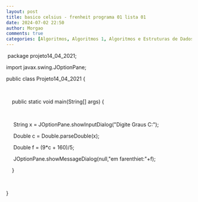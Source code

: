 ```yaml
---
layout: post
title: basico celsius - frenheit programa 01 lista 01
date: 2024-07-02 22:50
author: Morgao
comments: true
categories: [Algoritmos, Algoritmos 1, Algoritmos e Estruturas de Dados, JAVA, Linguagem JAVA, POO, Programação, Programação Orientada a Objetos]
---
```

<p>&nbsp;package projeto14_04_2021;</p><p>import javax.swing.JOptionPane;</p><p>public class Projeto14_04_2021 {</p><p><br /></p><p>&nbsp; &nbsp; public static void main(String[] args) {</p><p>&nbsp; &nbsp; &nbsp;&nbsp;</p><p>&nbsp; &nbsp; &nbsp;String x = JOptionPane.showInputDialog("Digite Graus C:");</p><p>&nbsp; &nbsp; &nbsp;Double c = Double.parseDouble(x);</p><p>&nbsp; &nbsp; &nbsp;Double f = (9*c + 160)/5;</p><p>&nbsp; &nbsp; &nbsp;JOptionPane.showMessageDialog(null,"em farenthiet:"+f);</p><p>&nbsp; &nbsp; }</p><p>&nbsp; &nbsp;&nbsp;</p><p>}</p><div><br /></div>

